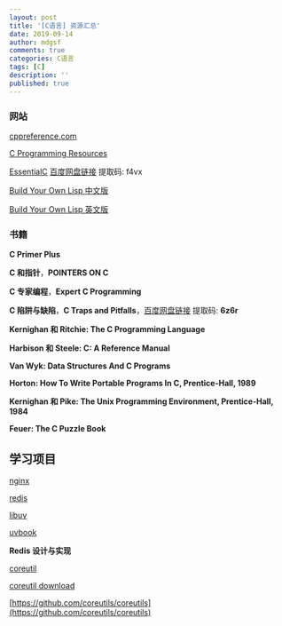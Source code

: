 ```yaml
---
layout: post
title: '[C语言] 资源汇总'
date: 2019-09-14
author: mdgsf
comments: true
categories: C语言
tags: [C]
description: ''
published: true
---
```


### 网站

[cppreference.com](https://en.cppreference.com/w/c)

[C Programming Resources](http://www.isthe.com/chongo/tech/comp/c/index.html)

[EssentialC](cslibrary.stanford.edu/101/EssentialC.pdf) [百度网盘链接](https://pan.baidu.com/s/1G85hkXQ8kifkmuwyJqDUdw) 提取码: f4vx

[Build Your Own Lisp 中文版](https://ksco.gitbooks.io/build-your-own-lisp/)

[Build Your Own Lisp 英文版](http://www.buildyourownlisp.com/contents)

### 书籍

**C Primer Plus**

**C 和指针**，**POINTERS ON C**

**C 专家编程**，**Expert C Programming**

**C 陷阱与缺陷**，**C Traps and Pitfalls**，[百度网盘链接](https://pan.baidu.com/s/13VY51_t7jqCt3GcnMc9ubA) 提取码: **6z6r**

**Kernighan 和 Ritchie: The C Programming Language**

**Harbison 和 Steele: C: A Reference Manual**

**Van Wyk: Data Structures And C Programs**

**Horton: How To Write Portable Programs In C, Prentice-Hall, 1989**

**Kernighan 和 Pike: The Unix Programming Environment, Prentice-Hall, 1984**

**Feuer: The C Puzzle Book**

## 学习项目

[nginx](nginx.org)

[redis](https://github.com/antirez/redis)

[libuv](https://github.com/libuv/libuv)

[uvbook](https://github.com/nikhilm/uvbook)

**Redis 设计与实现**

[coreutil](https://www.gnu.org/software/coreutils/coreutils.html)

[coreutil download](https://ftp.gnu.org/gnu/coreutils/)

[https://github.com/coreutils/coreutils](https://github.com/coreutils/coreutils)

